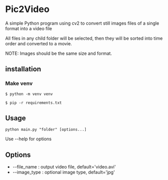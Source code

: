 # Pic2Video

A simple Python program using cv2 to convert still images files of a single format
into a video file

All files in any child folder will be selected, then they will be sorted into time order
and converted to a movie.

NOTE: Images should be the same size and format.

## installation

### Make venv

    $ python -m venv venv

    $ pip -r requirements.txt

## Usage

    python main.py "folder" [options...]

Use --help for options

## Options

* --file_name : output video file, default='video.avi'
* --image_type : optional image type, default='jpg'

